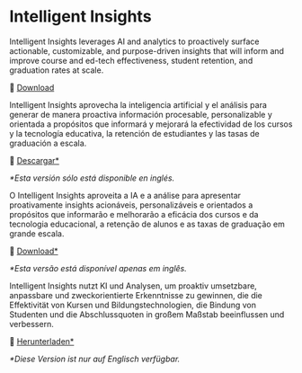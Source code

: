 # Intelligent Insights

<div class="lang EN">

Intelligent Insights leverages AI and analytics to proactively surface actionable, customizable, and purpose-driven insights that will inform and improve course and ed-tech effectiveness, student retention, and graduation rates at scale.

💾 [Download](/#/intelligent-insights/dl)

</div>
<div class="lang ES_LA">

Intelligent Insights aprovecha la inteligencia artificial y el análisis para generar de manera proactiva información procesable, personalizable y orientada a propósitos que informará y mejorará la efectividad de los cursos y la tecnología educativa, la retención de estudiantes y las tasas de graduación a escala.

💾 [Descargar*](/#/intelligent-insights/dl/es)

_*Esta versión sólo está disponible en inglés._

</div>
<div class="lang PT_BR">

O Intelligent Insights aproveita a IA e a análise para apresentar proativamente insights acionáveis, personalizáveis ​​e orientados a propósitos que informarão e melhorarão a eficácia dos cursos e da tecnologia educacional, a retenção de alunos e as taxas de graduação em grande escala.

💾 [Download*](/#/intelligent-insights/dl/pt)

_*Esta versão está disponível apenas em inglês._

</div>
<div class="lang DE">

Intelligent Insights nutzt KI und Analysen, um proaktiv umsetzbare, anpassbare und zweckorientierte Erkenntnisse zu gewinnen, die die Effektivität von Kursen und Bildungstechnologien, die Bindung von Studenten und die Abschlussquoten in großem Maßstab beeinflussen und verbessern.

💾 [Herunterladen*](/#/intelligent-insights/dl/de)

_*Diese Version ist nur auf Englisch verfügbar._

</div>

<div class="contents intelligent-insights"></div>
